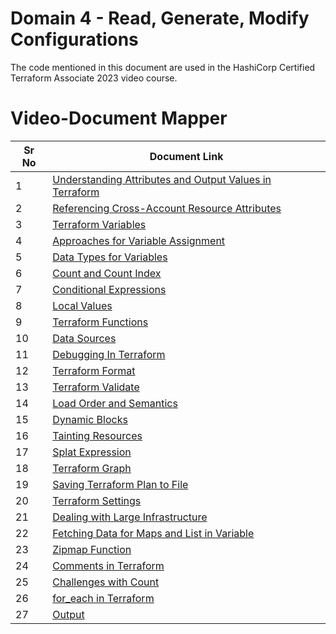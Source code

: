 # Domain 4 - Read, Generate, Modify Configurations

The code mentioned in this document are used in the HashiCorp Certified Terraform Associate 2023 video course.


# Video-Document Mapper

| Sr No | Document Link |
| ------ | ------ |
| 1 | [Understanding Attributes and Output Values in Terraform][PlDa] |
| 2 | [Referencing Cross-Account Resource Attributes][PlDb] |
| 3 | [Terraform Variables][PlDc] |
| 4 | [Approaches for Variable Assignment][PlDd] |
| 5 | [Data Types for Variables][PlDe] |
| 6 | [Count and Count Index][PlDf] |
| 7 | [Conditional Expressions][PlDg] |
| 8 | [Local Values][PlDh] |
| 9 | [Terraform Functions][PlDi] |
| 10 | [Data Sources][PlDj] |
| 11 | [Debugging In Terraform][PlDk] |
| 12 | [Terraform Format][PlDl] |
| 13 | [Terraform Validate][PlDm] |
| 14 | [Load Order and Semantics][PlDn] |
| 15 | [Dynamic Blocks][PlDo] |
| 16 | [Tainting Resources][PlDp] |
| 17 | [Splat Expression][PlDq] |
| 18 | [Terraform Graph][PlDr] |
| 19 | [Saving Terraform Plan to File][PlDs] |
| 20 | [Terraform Settings][PlDt] |
| 21 | [Dealing with Large Infrastructure][PlDu] |
| 22 | [Fetching Data for Maps and List in Variable][PlDv] |
| 23 | [Zipmap Function][PlDw] |
| 24 | [Comments in Terraform][PlDx] |
| 25 | [Challenges with Count][PlDy] |
| 26 | [for_each in Terraform][PlDz] |
| 27 | [Output][PlDt] |

[PlDa]: <./attributes.tf>
[PlDb]: <./reference.md>
[PlDc]: <./terraform-variables.md>
[PlDd]: <./variable-assignment.md>
[PlDe]: <./data-types.md>
[PlDf]: <./counte-parameter.md>
[PlDg]: <./conditional.md>
[PlDh]: <./local-values.md>
[PlDi]: <./functions.md>
[PlDj]: <./data-sources.md>
[PlDk]: <./debugging.md>
[PlDl]: <./terraform-format.md>
[PlDm]: <./terraform-validate.md>
[PlDo]: <./dynamic-block.md>
[PlDn]: <./load-order.md>
[PlDp]: <./taint.md>
[PlDq]: <./splat-expression.md>
[PlDr]: <./graph.md>
[PlDs]: <./plan-to-file.md>
[PlDt]: <./settings.md>
[PlDu]: <./large-infra.md>
[PlDv]: <./fetch-values-variables.tf>
[PlDw]: <./zipmap.tf>
[PlDx]: <./tf-comments.tf>
[PlDy]: <./challenge-count.md>
[PlDz]: <./for_each.md>
[PlDz]: <./output.md>

